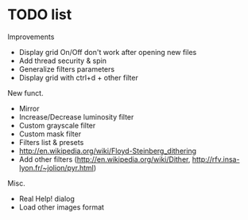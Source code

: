 # TODO list

Improvements
* Display grid On/Off don't work after opening new files
* Add thread security & spin
* Generalize filters parameters
* Display grid with ctrl+d + other filter

New funct.
+ Mirror
+ Increase/Decrease luminosity filter
+ Custom grayscale filter
+ Custom mask filter
+ Filters list & presets
+ http://en.wikipedia.org/wiki/Floyd-Steinberg_dithering
+ Add other filters (http://en.wikipedia.org/wiki/Dither, http://rfv.insa-lyon.fr/~jolion/pyr.html)

Misc.
* Real Help! dialog
* Load other images format
